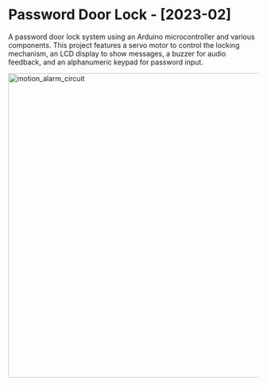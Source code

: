 <h1>Password Door Lock - [2023-02]</h1>
<p>A password door lock system using an Arduino microcontroller and various components. This project features a servo motor to control the locking mechanism, an LCD display to show messages, a buzzer for audio feedback, and an alphanumeric keypad for password input.</p>
<img width="612" alt="motion_alarm_circuit" src="https://user-images.githubusercontent.com/119845903/216765908-6b27850a-e6b1-470e-ac35-6d513819f234.png">
